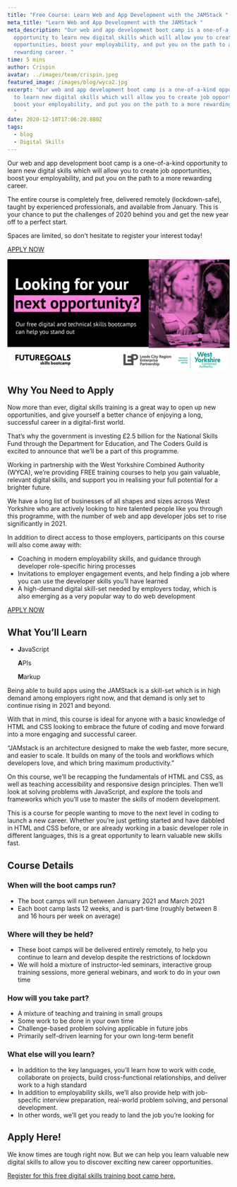 ```yaml
---
title: "Free Course: Learn Web and App Development with the JAMStack "
meta_title: "Learn Web and App Development with the JAMStack "
meta_description: "Our web and app development boot camp is a one-of-a-kind
  opportunity to learn new digital skills which will allow you to create job
  opportunities, boost your employability, and put you on the path to a more
  rewarding career. "
time: 5 mins
author: Crispin
avatar: ../images/team/crispin.jpeg
featured_image: /images/blog/wyca2.jpg
excerpt: "Our web and app development boot camp is a one-of-a-kind opportunity
  to learn new digital skills which will allow you to create job opportunities,
  boost your employability, and put you on the path to a more rewarding career.
  "
date: 2020-12-10T17:06:20.880Z
tags:
  - blog
  - Digital Skills
---
```

Our web and app development boot camp is a one-of-a-kind opportunity to learn new digital skills which will allow you to create job opportunities, boost your employability, and put you on the path to a more rewarding career. 

The entire course is completely free, delivered remotely (lockdown-safe), taught by experienced professionals, and available from January. This is your chance to put the challenges of 2020 behind you and get the new year off to a perfect start. 

Spaces are limited, so don’t hesitate to register your interest today!  

[APPLY NOW](https://skills-bootcamp-jamstack.tcg.camp/)

![Looking for your next opportunity? A woman works at her laptop](/images/blog/social-3.jpg)

## Why You Need to Apply

Now more than ever, digital skills training is a great way to open up new opportunities, and give yourself a better chance of enjoying a long, successful career in a digital-first world.

That’s why the government is investing £2.5 billion for the National Skills Fund through the Department for Education, and The Coders Guild is excited to announce that we’ll be a part of this programme. 

Working in partnership with the West Yorkshire Combined Authority (WYCA), we’re providing FREE training courses to help you gain valuable, relevant digital skills, and support you in realising your full potential for a brighter future. 

We have a long list of businesses of all shapes and sizes across West Yorkshire who are actively looking to hire talented people like you through this programme, with the number of web and app developer jobs set to rise significantly in 2021.

In addition to direct access to those employers, participants on this course will also come away with: 

* Coaching in modern employability skills, and guidance through developer role-specific hiring processes
* Invitations to employer engagement events, and help finding a job where you can use the developer skills you’ll have learned
* A high-demand digital skill-set needed by employers today, which is also emerging as a very popular way to do web development 

[APPLY NOW](https://skills-bootcamp-jamstack.tcg.camp/)

## What You’ll Learn  

* **J**avaScript

  **A**PIs

  **M**arkup

Being able to build apps using the JAMStack is a skill-set which is in high demand among employers right now, and that demand is only set to continue rising in 2021 and beyond.

With that in mind, this course is ideal for anyone with a basic knowledge of HTML and CSS looking to embrace the future of coding and move forward into a more engaging and successful career. 

“JAMstack is an architecture designed to make the web faster, more secure, and easier to scale. It builds on many of the tools and workflows which developers love, and which bring maximum productivity.”

On this course, we’ll be recapping the fundamentals of HTML and CSS, as well as teaching accessibility and responsive design principles. Then we’ll look at solving problems with JavaScript, and explore the tools and frameworks which you’ll use to master the skills of modern development.

This is a course for people wanting to move to the next level in coding to launch a new career. Whether you’re just getting started and have dabbled in HTML and CSS before, or are already working in a basic developer role in different languages, this is a great opportunity to learn valuable new skills fast. 

## Course Details

### When will the boot camps run?

* The boot camps will run between January 2021 and March 2021 
* Each boot camp lasts 12 weeks, and is part-time (roughly between 8 and 16 hours per week on average) 

### Where will they be held? 

* These boot camps will be delivered entirely remotely, to help you continue to learn and develop despite the restrictions of lockdown 
* We will hold a mixture of instructor-led seminars, interactive group training sessions, more general webinars, and work to do in your own time

### How will you take part? 

* A mixture of teaching and training in small groups 
* Some work to be done in your own time 
* Challenge-based problem solving applicable in future jobs 
* Primarily self-driven learning for your own long-term benefit

### What else will you learn? 

* In addition to the key languages, you’ll learn how to work with code, collaborate on projects, build cross-functional relationships, and deliver work to a high standard
* In addition to employability skills, we’ll also provide help with job-specific interview preparation, real-world problem solving, and personal development. 
* In other words, we’ll get you ready to land the job you’re looking for 

## Apply Here! 

We know times are tough right now. But we can help you learn valuable new digital skills to allow you to discover exciting new career opportunities. 

[Register for this free digital skills training boot camp here.](https://skills-bootcamp-jamstack.tcg.camp/)